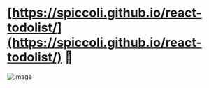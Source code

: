 # [https://spiccoli.github.io/react-todolist/](https://spiccoli.github.io/react-todolist/) 📝
![image](https://github.com/user-attachments/assets/77119e52-8c61-46dd-b858-cc73c6c09ae4)


